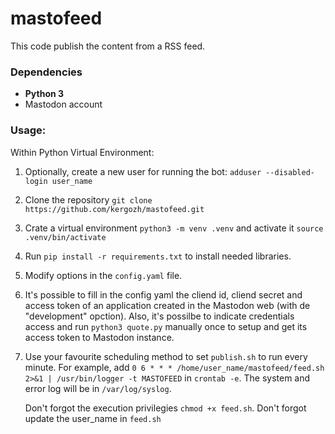 # mastofeed

This code publish the content from a RSS feed.  

### Dependencies

-   **Python 3**
-   Mastodon account

### Usage:

Within Python Virtual Environment:

1. Optionally, create a new user for running the bot: `adduser --disabled-login user_name`

2. Clone the repository `git clone https://github.com/kergozh/mastofeed.git` 

3. Crate a virtual environment `python3 -m venv .venv` and activate it `source .venv/bin/activate`

4. Run `pip install -r requirements.txt` to install needed libraries.  

5. Modify options in the `config.yaml` file.

6. It's possible to fill in the config yaml the cliend id, cliend secret and access token of an application created in the Mastodon web (with de "development" opction). Also, it's possilbe to indicate credentials access and run `python3 quote.py` manually once to setup and get its access token to Mastodon instance.

7. Use your favourite scheduling method to set `publish.sh` to run every minute. For example,  add  `0 6 * * * /home/user_name/mastofeed/feed.sh 2>&1 | /usr/bin/logger -t MASTOFEED` in `crontab -e`. The system and error log will be in `/var/log/syslog`. 

   Don't forgot the execution privilegies `chmod +x feed.sh`. 
   Don't forgot update the user_name in `feed.sh`
